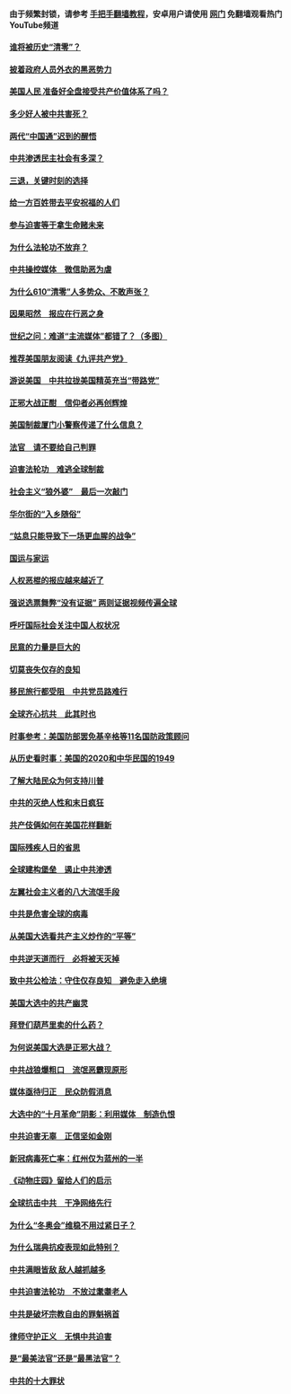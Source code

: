 #### 由于频繁封锁，请参考 [手把手翻墙教程](https://github.com/gfw-breaker/guides/wiki/)，安卓用户请使用 [网门](https://github.com/gfw-breaker/nogfw/blob/master/dl.md?t=01022100) 免翻墙观看热门YouTube频道 

#### [谁将被历史“清零”？](../pages/251/417485.md?t=01022100) 

#### [披着政府人员外衣的黑恶势力](../pages/251/417442.md?t=01022100) 

#### [美国人民 准备好全盘接受共产价值体系了吗？](../pages/251/417491.md?t=01022100) 

#### [多少好人被中共害死？](../pages/251/417144.md?t=01022100) 

#### [两代“中国通”迟到的醒悟](../pages/251/417064.md?t=01022100) 

#### [中共渗透民主社会有多深？](../pages/251/417063.md?t=01022100) 

#### [三退，关键时刻的选择](../pages/251/416969.md?t=01022100) 

#### [给一方百姓带去平安祝福的人们](../pages/251/416941.md?t=01022100) 

#### [参与迫害等于拿生命赌未来](../pages/251/416856.md?t=01022100) 

#### [为什么法轮功不放弃？](../pages/251/416864.md?t=01022100) 

#### [中共操控媒体　微信助恶为虐](../pages/251/416724.md?t=01022100) 

#### [为什么610“清零”人多势众、不敢声张？](../pages/251/416632.md?t=01022100) 

#### [因果昭然　报应在行恶之身](../pages/251/416582.md?t=01022100) 

#### [世纪之问：难道“主流媒体”都错了？（多图）](../pages/251/416571.md?t=01022100) 

#### [推荐美国朋友阅读《九评共产党》](../pages/251/416510.md?t=01022100) 

#### [游说美国　中共拉拢美国精英充当“带路党”](../pages/251/416529.md?t=01022100) 

#### [正邪大战正酣　信仰者必再创辉煌](../pages/251/416433.md?t=01022100) 

#### [美国制裁厦门小警察传递了什么信息？](../pages/251/416432.md?t=01022100) 

#### [法官　请不要给自己判罪](../pages/251/416379.md?t=01022100) 

#### [迫害法轮功　难逃全球制裁](../pages/251/416380.md?t=01022100) 

#### [社会主义“狼外婆”　最后一次敲门](../pages/251/416394.md?t=01022100) 

#### [华尔街的“入乡随俗”](../pages/251/416395.md?t=01022100) 

#### [“姑息只能导致下一场更血腥的战争”](../pages/251/416223.md?t=01022100) 

#### [国运与家运](../pages/251/416224.md?t=01022100) 

#### [人权恶棍的报应越来越近了](../pages/251/416276.md?t=01022100) 

#### [强说选票舞弊“没有证据” 两则证据视频传遍全球](../pages/251/416227.md?t=01022100) 

#### [呼吁国际社会关注中国人权状况](../pages/251/416135.md?t=01022100) 

#### [民意的力量是巨大的](../pages/251/416222.md?t=01022100) 

#### [切莫丧失仅存的良知](../pages/251/416134.md?t=01022100) 

#### [移民旅行都受阻　中共党员路难行](../pages/251/416033.md?t=01022100) 

#### [全球齐心抗共　此其时也](../pages/251/415989.md?t=01022100) 

#### [时事参考：美国防部罢免基辛格等11名国防政策顾问](../pages/251/415970.md?t=01022100) 

#### [从历史看时事：美国的2020和中华民国的1949](../pages/251/415949.md?t=01022100) 

#### [了解大陆民众为何支持川普](../pages/251/415950.md?t=01022100) 

#### [中共的灭绝人性和末日疯狂](../pages/251/415944.md?t=01022100) 

#### [共产伎俩如何在美国花样翻新](../pages/251/415908.md?t=01022100) 

#### [国际残疾人日的省思](../pages/251/415849.md?t=01022100) 

#### [全球建构堡垒　遏止中共渗透](../pages/251/415850.md?t=01022100) 

#### [左翼社会主义者的八大流氓手段](../pages/251/415802.md?t=01022100) 

#### [中共是危害全球的病毒](../pages/251/415569.md?t=01022100) 

#### [从美国大选看共产主义炒作的“平等”](../pages/251/415654.md?t=01022100) 

#### [中共逆天道而行　必将被天灭掉](../pages/251/415626.md?t=01022100) 

#### [致中共公检法：守住仅存良知　避免走入绝境](../pages/251/415627.md?t=01022100) 

#### [美国大选中的共产幽灵](../pages/251/415618.md?t=01022100) 

#### [拜登们葫芦里卖的什么药？](../pages/251/415531.md?t=01022100) 

#### [为何说美国大选是正邪大战？](../pages/251/415530.md?t=01022100) 

#### [中共战狼爆粗口　流氓恶霸现原形](../pages/251/415426.md?t=01022100) 

#### [媒体亟待归正　民众防假消息](../pages/251/415402.md?t=01022100) 

#### [大选中的“十月革命”阴影：利用媒体　制造仇恨](../pages/251/415334.md?t=01022100) 

#### [中共迫害无辜　正信坚如金刚](../pages/251/415307.md?t=01022100) 

#### [新冠病毒死亡率：红州仅为蓝州的一半](../pages/251/415164.md?t=01022100) 

#### [《动物庄园》留给人们的启示](../pages/251/415178.md?t=01022100) 

#### [全球抗击中共　干净网络先行](../pages/251/415096.md?t=01022100) 

#### [为什么“冬奥会”维稳不用过紧日子？](../pages/251/414949.md?t=01022100) 

#### [为什么瑞典抗疫表现如此特别？](../pages/251/414950.md?t=01022100) 

#### [中共满眼皆敌 敌人越抓越多](../pages/251/415053.md?t=01022100) 

#### [中共迫害法轮功　不放过耄耋老人](../pages/251/414994.md?t=01022100) 

#### [中共是破坏宗教自由的罪魁祸首](../pages/251/414901.md?t=01022100) 

#### [律师守护正义　无惧中共迫害](../pages/251/414900.md?t=01022100) 

#### [是“最美法官”还是“最黑法官”？](../pages/251/414885.md?t=01022100) 

#### [中共的十大罪状](../pages/251/414772.md?t=01022100) 

